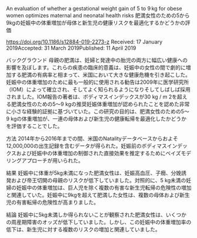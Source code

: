 An evaluation of whether a gestational weight gain of 5 to 9 kg for obese women optimizes maternal and neonatal health risks
肥満女性のための5から9kgの妊娠中の体重増加が母体と新生児の健康リスクを最適化するかどうかの評価

https://doi.org/10.1186/s12884-019-2273-z
Received: 17 January 2019Accepted: 31 March 2019Published: 11 April 2019

バックグラウンド
母親の肥満は、妊婦と発達中の胎児の両方に幅広い健康への影響を及ぼします。これらの疾患の臨床的意義は、妊娠中の女性の間で劇的に増加する肥満の有病率と相まって、米国において大きな健康危機を引き起こした。妊娠中の体重増加のために最も一般的に使用される勧告は2009年に医学研究所（IOM）によって確立され、そしてよく知られるようになりそしてしばしば採用されました。IOM報告の著者は、ボディマスインデックスが30 kg / m 2を超える肥満女性のための5〜9 kgの推奨妊娠体重増加が認められたことを認めた非常に小さな経験的証拠に基づいていた。この研究の目的は、肥満女性のための5〜9 kgの体重増加が、一連の母体および新生児の健康転帰を最適化したかどうかを評価することでした。

方法
2014年から2016年までの間、米国のNatalityデータベースからおよそ12,000,000の出生記録を含むデータが得られた。妊娠前のボディマスインデックスおよび妊娠中の体重増加の制御された直接効果を推定するためにベイズモデリングアプローチが用いられた。

結果
妊娠中に体重が5kg未満になった肥満女性は、妊娠高血圧、子癇、分娩誘発および帝王切開の母親のリスクが低下していました。対照的に、5 kg未満の妊婦の妊娠中の体重増加は、巨人児を除く複数の有害な新生児転帰の危険性の増加と関連していた。妊娠中に9kgを超えて肥満した女性は、複数の母体および新生児の有害転帰の危険性が高まりました。

結論
妊娠中に5kg未満しか得られないことが観察された肥満女性は、いくつかの周産期障害のオッズが低下していました。しかし、この妊娠中の体重増加率の低下は、新生児に対する複数のリスクの増加と関連していました。
